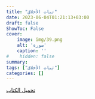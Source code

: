 ```yaml
---
title: "ثبات الأخلاق"
date: 2023-06-04T01:21:13+03:00
draft: false
ShowToc: False
cover:
    image: img/39.png
    alt: 'صورة'
    caption: ''
#    hidden: false
summary: 
tags: ["ثبات الأخلاق"]
categories: []
---
```

[تحميل الكتاب](./../../books/39.pdf)

